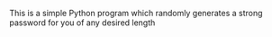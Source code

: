 This is a simple Python program which randomly generates a strong password for you of any desired length

